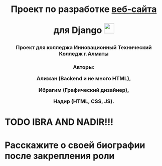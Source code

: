 <h1 align="center">Проект по разработке <a href="https://daniilshat.ru/" target="_blank">веб-сайта</a> <p align="center">для Django
<img src="https://github.com/blackcater/blackcater/raw/main/images/Hi.gif" height="32"/></h1>
<h3 align="center">Проект для колледжа Инновационный Технический Колледж г.Алматы</h3>

<h3 align="center">Авторы: <p align="center">Алижан (Backend и не много HTML), <p align="center">Ибрагим (Графический дизайнер), <p align="center">Надир (HTML, CSS, JS).

<h1>TODO IBRA AND NADIR!!!</h1>
<h1>Расскажите о своей биографии после закрепления роли</h1>
